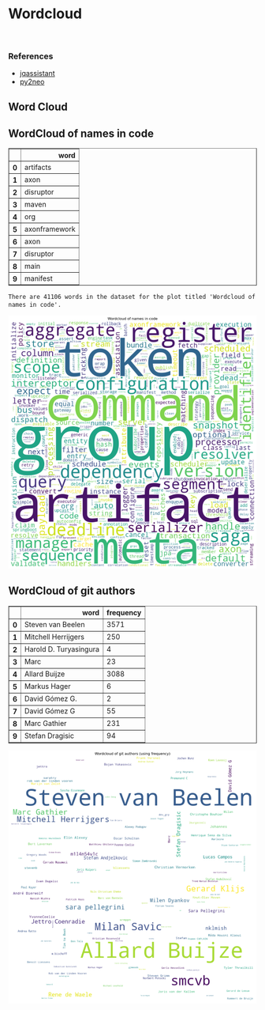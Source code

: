 # Wordcloud
<br>  

### References
- [jqassistant](https://jqassistant.org)
- [py2neo](https://py2neo.org/2021.1/)





## Word Cloud

## WordCloud of names in code




<div>
<table border="1" class="dataframe">
  <thead>
    <tr style="text-align: right;">
      <th></th>
      <th>word</th>
    </tr>
  </thead>
  <tbody>
    <tr>
      <th>0</th>
      <td>artifacts</td>
    </tr>
    <tr>
      <th>1</th>
      <td>axon</td>
    </tr>
    <tr>
      <th>2</th>
      <td>disruptor</td>
    </tr>
    <tr>
      <th>3</th>
      <td>maven</td>
    </tr>
    <tr>
      <th>4</th>
      <td>org</td>
    </tr>
    <tr>
      <th>5</th>
      <td>axonframework</td>
    </tr>
    <tr>
      <th>6</th>
      <td>axon</td>
    </tr>
    <tr>
      <th>7</th>
      <td>disruptor</td>
    </tr>
    <tr>
      <th>8</th>
      <td>main</td>
    </tr>
    <tr>
      <th>9</th>
      <td>manifest</td>
    </tr>
  </tbody>
</table>
</div>



    There are 41106 words in the dataset for the plot titled 'Wordcloud of names in code'.



    
![png](Wordcloud_files/Wordcloud_14_1.png)
    


## WordCloud of git authors




<div>
<table border="1" class="dataframe">
  <thead>
    <tr style="text-align: right;">
      <th></th>
      <th>word</th>
      <th>frequency</th>
    </tr>
  </thead>
  <tbody>
    <tr>
      <th>0</th>
      <td>Steven van Beelen</td>
      <td>3571</td>
    </tr>
    <tr>
      <th>1</th>
      <td>Mitchell Herrijgers</td>
      <td>250</td>
    </tr>
    <tr>
      <th>2</th>
      <td>Harold D. Turyasingura</td>
      <td>4</td>
    </tr>
    <tr>
      <th>3</th>
      <td>Marc</td>
      <td>23</td>
    </tr>
    <tr>
      <th>4</th>
      <td>Allard Buijze</td>
      <td>3088</td>
    </tr>
    <tr>
      <th>5</th>
      <td>Markus Hager</td>
      <td>6</td>
    </tr>
    <tr>
      <th>6</th>
      <td>David Gómez G.</td>
      <td>2</td>
    </tr>
    <tr>
      <th>7</th>
      <td>David Gómez G</td>
      <td>55</td>
    </tr>
    <tr>
      <th>8</th>
      <td>Marc Gathier</td>
      <td>231</td>
    </tr>
    <tr>
      <th>9</th>
      <td>Stefan Dragisic</td>
      <td>94</td>
    </tr>
  </tbody>
</table>
</div>




    
![png](Wordcloud_files/Wordcloud_17_0.png)
    

